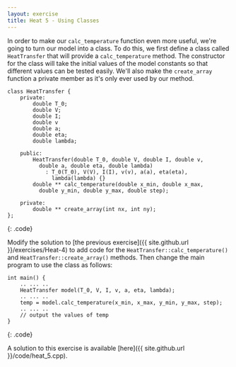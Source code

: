 ```yaml
---
layout: exercise
title: Heat 5 - Using Classes
---
```


In order to make our `calc_temperature` function even more useful, we're going to turn our model into a class. To do this, we first define
a class called `HeatTransfer` that will provide a `calc_temperature` method. The constructor for the class will take the initial values of
the model constants so that different values can be tested easily. We'll also make the `create_array` function a private member as it's
only ever used by our method.

~~~
class HeatTransfer {
	private:
		double T_0;
		double V;
		double I;
		double v
		double a;
		double eta;
		double lambda;
		
	public:
		HeatTransfer(double T_0, double V, double I, double v, 
		  double a, double eta, double lambda)
			: T_0(T_0), V(V), I(I), v(v), a(a), eta(eta), 
			  lambda(lambda) {}
		double ** calc_temperature(double x_min, double x_max, 
		  double y_min, double y_max, double step);
		
	private:
		double ** create_array(int nx, int ny);
};
~~~
{: .code}

Modify the solution to [the previous exercise]({{ site.github.url }}/exercises/Heat-4) to add code for the `HeatTransfer::calc_temperature()` and `HeatTransfer::create_array()` methods. Then change the main program to use the class as follows:

~~~
int main() {
	.. ... ..
	HeatTransfer model(T_0, V, I, v, a, eta, lambda);
	.. ... ..
	temp = model.calc_temperature(x_min, x_max, y_min, y_max, step);
	.. ... ..
	// output the values of temp
}
~~~
{: .code}

A solution to this exercise is available [here]({{ site.github.url }}/code/heat_5.cpp).

